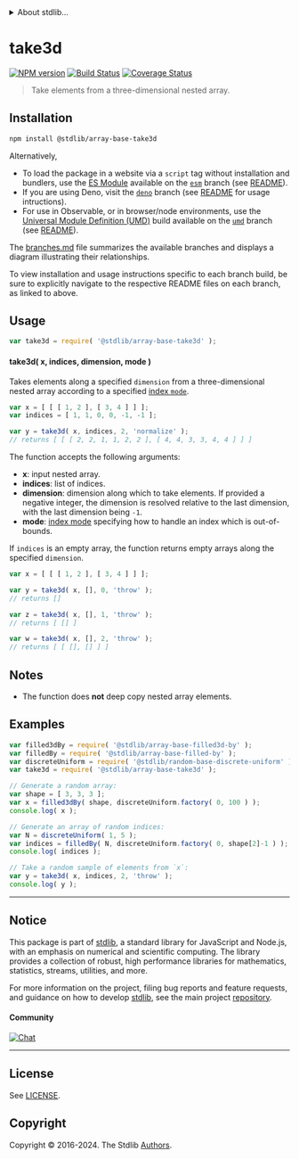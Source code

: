 <!--

@license Apache-2.0

Copyright (c) 2023 The Stdlib Authors.

Licensed under the Apache License, Version 2.0 (the "License");
you may not use this file except in compliance with the License.
You may obtain a copy of the License at

   http://www.apache.org/licenses/LICENSE-2.0

Unless required by applicable law or agreed to in writing, software
distributed under the License is distributed on an "AS IS" BASIS,
WITHOUT WARRANTIES OR CONDITIONS OF ANY KIND, either express or implied.
See the License for the specific language governing permissions and
limitations under the License.

-->


<details>
  <summary>
    About stdlib...
  </summary>
  <p>We believe in a future in which the web is a preferred environment for numerical computation. To help realize this future, we've built stdlib. stdlib is a standard library, with an emphasis on numerical and scientific computation, written in JavaScript (and C) for execution in browsers and in Node.js.</p>
  <p>The library is fully decomposable, being architected in such a way that you can swap out and mix and match APIs and functionality to cater to your exact preferences and use cases.</p>
  <p>When you use stdlib, you can be absolutely certain that you are using the most thorough, rigorous, well-written, studied, documented, tested, measured, and high-quality code out there.</p>
  <p>To join us in bringing numerical computing to the web, get started by checking us out on <a href="https://github.com/stdlib-js/stdlib">GitHub</a>, and please consider <a href="https://opencollective.com/stdlib">financially supporting stdlib</a>. We greatly appreciate your continued support!</p>
</details>

# take3d

[![NPM version][npm-image]][npm-url] [![Build Status][test-image]][test-url] [![Coverage Status][coverage-image]][coverage-url] <!-- [![dependencies][dependencies-image]][dependencies-url] -->

> Take elements from a three-dimensional nested array.

<section class="installation">

## Installation

```bash
npm install @stdlib/array-base-take3d
```

Alternatively,

-   To load the package in a website via a `script` tag without installation and bundlers, use the [ES Module][es-module] available on the [`esm`][esm-url] branch (see [README][esm-readme]).
-   If you are using Deno, visit the [`deno`][deno-url] branch (see [README][deno-readme] for usage intructions).
-   For use in Observable, or in browser/node environments, use the [Universal Module Definition (UMD)][umd] build available on the [`umd`][umd-url] branch (see [README][umd-readme]).

The [branches.md][branches-url] file summarizes the available branches and displays a diagram illustrating their relationships.

To view installation and usage instructions specific to each branch build, be sure to explicitly navigate to the respective README files on each branch, as linked to above.

</section>

<section class="usage">

## Usage

```javascript
var take3d = require( '@stdlib/array-base-take3d' );
```

#### take3d( x, indices, dimension, mode )

Takes elements along a specified `dimension` from a three-dimensional nested array according to a specified [index `mode`][@stdlib/ndarray/index-modes].

```javascript
var x = [ [ [ 1, 2 ], [ 3, 4 ] ] ];
var indices = [ 1, 1, 0, 0, -1, -1 ];

var y = take3d( x, indices, 2, 'normalize' );
// returns [ [ [ 2, 2, 1, 1, 2, 2 ], [ 4, 4, 3, 3, 4, 4 ] ] ]
```

The function accepts the following arguments:

-   **x**: input nested array.
-   **indices**: list of indices.
-   **dimension**: dimension along which to take elements. If provided a negative integer, the dimension is resolved relative to the last dimension, with the last dimension being `-1`.
-   **mode**: [index mode][@stdlib/ndarray/index-modes] specifying how to handle an index which is out-of-bounds.

If `indices` is an empty array, the function returns empty arrays along the specified `dimension`.

```javascript
var x = [ [ [ 1, 2 ], [ 3, 4 ] ] ];

var y = take3d( x, [], 0, 'throw' );
// returns []

var z = take3d( x, [], 1, 'throw' );
// returns [ [] ]

var w = take3d( x, [], 2, 'throw' );
// returns [ [ [], [] ] ]
```

</section>

<!-- /.usage -->

<section class="notes">

## Notes

-   The function does **not** deep copy nested array elements.

</section>

<!-- /.notes -->

<section class="examples">

## Examples

<!-- eslint no-undef: "error" -->

```javascript
var filled3dBy = require( '@stdlib/array-base-filled3d-by' );
var filledBy = require( '@stdlib/array-base-filled-by' );
var discreteUniform = require( '@stdlib/random-base-discrete-uniform' );
var take3d = require( '@stdlib/array-base-take3d' );

// Generate a random array:
var shape = [ 3, 3, 3 ];
var x = filled3dBy( shape, discreteUniform.factory( 0, 100 ) );
console.log( x );

// Generate an array of random indices:
var N = discreteUniform( 1, 5 );
var indices = filledBy( N, discreteUniform.factory( 0, shape[2]-1 ) );
console.log( indices );

// Take a random sample of elements from `x`:
var y = take3d( x, indices, 2, 'throw' );
console.log( y );
```

</section>

<!-- /.examples -->

<!-- Section for related `stdlib` packages. Do not manually edit this section, as it is automatically populated. -->

<section class="related">

</section>

<!-- /.related -->

<!-- Section for all links. Make sure to keep an empty line after the `section` element and another before the `/section` close. -->


<section class="main-repo" >

* * *

## Notice

This package is part of [stdlib][stdlib], a standard library for JavaScript and Node.js, with an emphasis on numerical and scientific computing. The library provides a collection of robust, high performance libraries for mathematics, statistics, streams, utilities, and more.

For more information on the project, filing bug reports and feature requests, and guidance on how to develop [stdlib][stdlib], see the main project [repository][stdlib].

#### Community

[![Chat][chat-image]][chat-url]

---

## License

See [LICENSE][stdlib-license].


## Copyright

Copyright &copy; 2016-2024. The Stdlib [Authors][stdlib-authors].

</section>

<!-- /.stdlib -->

<!-- Section for all links. Make sure to keep an empty line after the `section` element and another before the `/section` close. -->

<section class="links">

[npm-image]: http://img.shields.io/npm/v/@stdlib/array-base-take3d.svg
[npm-url]: https://npmjs.org/package/@stdlib/array-base-take3d

[test-image]: https://github.com/stdlib-js/array-base-take3d/actions/workflows/test.yml/badge.svg?branch=main
[test-url]: https://github.com/stdlib-js/array-base-take3d/actions/workflows/test.yml?query=branch:main

[coverage-image]: https://img.shields.io/codecov/c/github/stdlib-js/array-base-take3d/main.svg
[coverage-url]: https://codecov.io/github/stdlib-js/array-base-take3d?branch=main

<!--

[dependencies-image]: https://img.shields.io/david/stdlib-js/array-base-take3d.svg
[dependencies-url]: https://david-dm.org/stdlib-js/array-base-take3d/main

-->

[chat-image]: https://img.shields.io/gitter/room/stdlib-js/stdlib.svg
[chat-url]: https://app.gitter.im/#/room/#stdlib-js_stdlib:gitter.im

[stdlib]: https://github.com/stdlib-js/stdlib

[stdlib-authors]: https://github.com/stdlib-js/stdlib/graphs/contributors

[umd]: https://github.com/umdjs/umd
[es-module]: https://developer.mozilla.org/en-US/docs/Web/JavaScript/Guide/Modules

[deno-url]: https://github.com/stdlib-js/array-base-take3d/tree/deno
[deno-readme]: https://github.com/stdlib-js/array-base-take3d/blob/deno/README.md
[umd-url]: https://github.com/stdlib-js/array-base-take3d/tree/umd
[umd-readme]: https://github.com/stdlib-js/array-base-take3d/blob/umd/README.md
[esm-url]: https://github.com/stdlib-js/array-base-take3d/tree/esm
[esm-readme]: https://github.com/stdlib-js/array-base-take3d/blob/esm/README.md
[branches-url]: https://github.com/stdlib-js/array-base-take3d/blob/main/branches.md

[stdlib-license]: https://raw.githubusercontent.com/stdlib-js/array-base-take3d/main/LICENSE

[@stdlib/ndarray/index-modes]: https://github.com/stdlib-js/ndarray-index-modes

</section>

<!-- /.links -->
